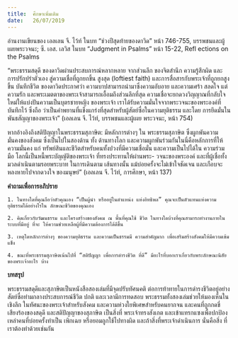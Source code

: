 ```yaml
---
title:  ศึกษาเพิ่มเติม
date:   26/07/2019
---
```


อ่านงานเขียนของ เอลเลน จี. ไว้ท์ ในบท “ช่วงปีสุดท้ายของดาวิด” หน้า 746-755, บรรพชนและผู้เผยพระวจนะ; ซี. เอส. เลวิส ในบท “Judgment in Psalms” หน้า 15-22, Refl ections on the Psalms

“พระธรรมสดุดี ของดาวิดผ่านประสบการณ์หลากหลาย จากส่วนลึก ของจิตสำนึก ความรู้สึกผิด และการปรักปรำตัวเอง สู่ความเชื่อที่ถูกยกขึ้น สูงสุด (loftiest faith) และการสื่อสารกับพระเจ้าที่ถูกยกสูงขึ้น บันทึกชีวิต ของดาวิดประกาศว่า ความบาปสามารถนำมาซึ่งความอับอาย และความเศร้า สลดใจ แต่ความรัก และพระเมตตาของพระเจ้าสามารถเอื้อมถึงส่วนลึกที่สุด ความเชื่อจะยกดวงวิญญาณที่กลับใจใหม่ให้แบ่งปันความเป็นบุตรชายหญิง ของพระเจ้า เราได้รับความมั่นใจจากพระวจนะของพระองค์ที่บันทึกไว้ ซึ่งถือ ว่าเป็นคำพยานที่แข็งแกร่งที่สุดสำหรับผู้สัตย์ซื่อในความยุติธรรม และโดย การยึดมั่นในพันธสัญญาของพระเจ้า” (เอลเลน จี. ไว้ท์, บรรพชนและผู้เผย พระวจนะ, หน้า 754)

หากอ้างอิงถึงสติปัญญาในพระธรรมสุภาษิต: มีหลักการต่างๆ ใน พระธรรมสุภาษิต ซึ่งผูกพันความมั่นคงของสังคม ซึ่งเป็นไปในสองด้าน ทั้ง ด้านทางโลก และความผูกพันร่วมกันในนี่คือหลักการที่ให้ความมั่นคง แก่ ทรัพย์สินและชีวิตสำหรับคนทั้งปวงที่มีความเชื่อมั่น และความเป็นไปได้ใน ความร่วมมือ โลกนี้เป็นหนี้พระบัญญัติของพระเจ้า ที่ทรงประทานให้ผ่านพระ- วจนะของพระองค์ และที่ผู้เชื่อทั้งมวลดำเนินตามรอยพระบาท ในการเดินตาม เส้นทางนั้น แม้บ่อยครั้งจะไม่เข้าใจชัดเจน และเกือบจะหลงหายไปจากดวงใจ ของมนุษย์” (เอลเลน จี. ไว้ท์, การศึกษา, หน้า 137)

**คำถามเพื่อการอภิปราย**

`1. ในทางใดที่คุณถือว่าตัวคุณเอง “เป็นผู้นำ หรืออยู่ในตำแหน่ง แห่งอิทธิพล” คุณจะเป็นตัวแทนแห่งความยุติธรรมได้อย่างไรใน ลักษณะชีวิตของคุณเอง`

`2. คิดเกี่ยวกับวัฒนธรรม และโครงสร้างของสังคม ณ พื้นที่คุณใช้ ชีวิต ในทางใดบ้างที่คุณสามารถทำงานภายในระบบที่มีอยู่ ที่จะ ให้ความช่วยเหลือผู้ที่มีความต้องการได้ดีขึ้น`

`3. เหตุใดหลักการต่างๆ ของความยุติธรรม และความเป็นธรรมมี ความสำคัญมาก เพื่อเสริมสร้างสังคมให้มีความเข้มแข็ง`

`4. ขณะที่พระธรรมสุภาษิตเน้นไปที่ “สติปัญญา เพื่อการดำรงชีวิต ที่ดี” มีอะไรที่บอกเราเกี่ยวกับพระลักษณะนิสัยของพระเจ้าอะไร บ้าง`

**บทสรุป**

พระธรรมสดุดีและสุภาษิตเป็นหนังสือสองเล่มที่มีจุดปรับทัศนคติ ต่อการท้าทายในการดำรงชีวิตอยู่อย่างสัตย์ซื่อท่ามกลางประสบการณ์ชีวิต ปกติ และเวลามีการทดสอบ พระธรรมทั้งสองเล่มช่วยให้มองเห็นในเชิงลึก ในทัศนะของพระเจ้าสำหรับสังคม และความห่วงใยพิเศษสำหรับคนยากจน และคนที่ถูกกดขี่ เสียงร้องของสดุดี และสติปัญญาของสุภาษิต เป็นสิ่งที่ พระเจ้าทรงสังเกต และเข้าแทรกแซงเพื่อปกป้องเหล่าคนที่บ่อยครั้งทำเป็น เพิกเฉย หรือยอมถูกใช้ไปทางผิด และถ้าสิ่งที่พระเจ้าดำเนินการ นั่นคือสิ่ง ที่เราต้องทำด้วยเช่นกัน